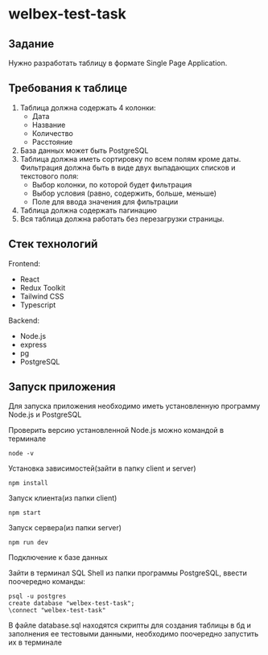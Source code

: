 # welbex-test-task

## Задание
Нужно разработать таблицу в формате Single Page Application.

## Требования к таблице

1. Таблица должна содержать 4 колонки:
    + Дата
    + Название
    + Количество
    + Расстояние
2. База данных может быть PostgreSQL
3. Таблица должна иметь сортировку по всем полям кроме даты. Фильтрация должна быть в виде двух выпадающих списков и текстового поля:
    + Выбор колонки, по которой будет фильтрация
    + Выбор условия (равно, содержить, больше, меньше)
    + Поле для ввода значения для фильтрации
4. Таблица должна содержать пагинацию
5. Вся таблица должна работать без перезагрузки страницы.

## Стек технологий
Frontend: 
+ React
+ Redux Toolkit
+ Tailwind CSS
+ Typescript

Backend: 
+ Node.js
+ express
+ pg
+ PostgreSQL

## Запуск приложения

Для запуска приложения необходимо иметь установленную программу Node.js и PostgreSQL

Проверить версию установленной Node.js можно командой в терминале 
```
node -v
```
Установка зависимостей(зайти в папку client и server)
```
npm install
```
Запуск клиента(из папки client)
```
npm start
```
Запуск сервера(из папки server)
```
npm run dev
```

Подключение к базе данных

Зайти в терминал SQL Shell из папки программы PostgreSQL, ввести поочередно команды:
```
psql -u postgres
create database "welbex-test-task";
\connect "welbex-test-task"
```
В файле database.sql находятся скрипты для создания таблицы в бд и заполнения ее тестовыми данными, необходимо поочередно запустить их в терминале

